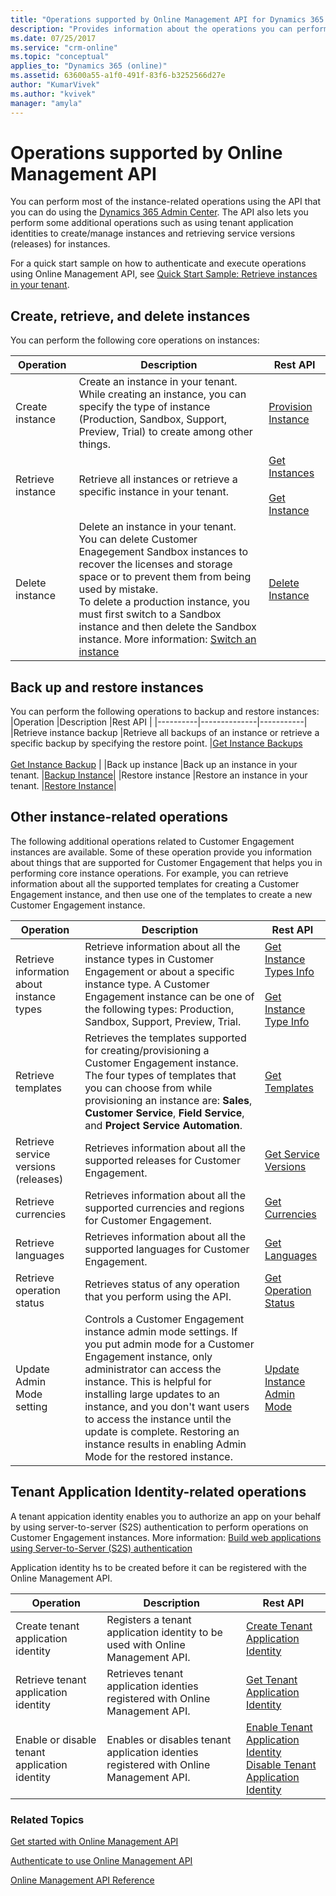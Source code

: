 ```yaml
---
title: "Operations supported by Online Management API for Dynamics 365 Customer Engagement| MicrosoftDocs"
description: "Provides information about the operations you can perform using the Online Management API to manage your Customer Engagement instances."
ms.date: 07/25/2017
ms.service: "crm-online"
ms.topic: "conceptual"
applies_to: "Dynamics 365 (online)"
ms.assetid: 63600a55-a1f0-491f-83f6-b3252566d27e
author: "KumarVivek"
ms.author: "kvivek"
manager: "amyla"
---
```

# Operations supported by Online Management API 

You can perform most of the instance-related operations using the API that you can do using the [Dynamics 365 Admin Center](https://technet.microsoft.com/library/dn659834.aspx). The API also lets you perform some additional operations such as using tenant application identities to create/manage instances and retrieving service versions (releases) for instances.

For a quick start sample on how to authenticate and execute operations using Online Management API, see [Quick Start Sample: Retrieve instances in your tenant](sample-quick-start.md).

## Create, retrieve, and delete instances
You can perform the following core operations on instances:

|Operation  |Description  |Rest API   |
|----------|--------------|-----------|
|Create instance  |Create an instance in your tenant. While creating an instance, you can specify the type of instance (Production, Sandbox, Support, Preview, Trial) to create among other things. |[Provision Instance](/rest/api/admin.services.crm.dynamics.com/provisioninstance)   |
|Retrieve instance  |Retrieve all instances or retrieve a specific instance in your tenant. |[Get Instances](/rest/api/admin.services.crm.dynamics.com/getinstances)<br /> <br />[Get Instance](/rest/api/admin.services.crm.dynamics.com/getinstance)  |
|Delete instance  |Delete an instance in your tenant.<br/>You can delete Customer Enagegement Sandbox instances to recover the licenses and storage space or to prevent them from being used by mistake. <br/>To delete a production instance, you must first switch to a Sandbox instance and then delete the Sandbox instance. More information: [Switch an instance](https://technet.microsoft.com/library/dn896590.aspx)|[Delete Instance](/rest/api/admin.services.crm.dynamics.com/deleteinstance)|


## Back up and restore instances
You can perform the following operations to backup and restore instances:
|Operation  |Description  |Rest API   |
|----------|--------------|-----------|
|Retrieve instance backup  |Retrieve all backups of an instance or retrieve a specific backup by specifying the restore point. |[Get Instance Backups](/rest/api/admin.services.crm.dynamics.com/getinstancebackups)<br /> <br />[Get Instance Backup](/rest/api/admin.services.crm.dynamics.com/getinstancebackup)   |
|Back up instance  |Back up an instance in your tenant. |[Backup Instance](/rest/api/admin.services.crm.dynamics.com/backupinstance)|
|Restore instance  |Restore an instance in your tenant. |[Restore Instance](/rest/api/admin.services.crm.dynamics.com/restoreinstance)|

## Other instance-related operations
The following additional operations related to Customer Engagement instances are available. Some of these operation provide you information about things that are supported for Customer Engagement that helps you in performing core instance operations. For example, you can retrieve information about all the supported templates for creating a Customer Engagement instance, and then use one of the templates to create a new Customer Engagement instance.

|Operation  |Description  |Rest API   |
|----------|--------------|-----------|
|Retrieve information about instance types  |Retrieve information about all the instance types in Customer Engagement or about a specific instance type. A Customer Engagement instance can be one of the following types: Production, Sandbox, Support, Preview, Trial. |[Get Instance Types Info](/rest/api/admin.services.crm.dynamics.com/getinstancetypesinfo)<br /> <br />[Get Instance Type Info](/rest/api/admin.services.crm.dynamics.com/getinstancetypeinfo)   |
|Retrieve templates  |Retrieves the templates supported for creating/provisioning a Customer Engagement instance. The four types of templates that you can choose from while provisioning an instance are: **Sales**, **Customer Service**, **Field Service**, and **Project Service Automation**.|[Get Templates](/rest/api/admin.services.crm.dynamics.com/gettemplates)|
|Retrieve service versions (releases)  |Retrieves information about all the supported releases for Customer Engagement. |[Get Service Versions](/rest/api/admin.services.crm.dynamics.com/getserviceversions)|
|Retrieve currencies  |Retrieves information about all the supported currencies and regions for Customer Engagement. |[Get Currencies](/rest/api/admin.services.crm.dynamics.com/getcurrencies)|
|Retrieve languages  |Retrieves information about all the supported languages for Customer Engagement. |[Get Languages](/rest/api/admin.services.crm.dynamics.com/getlanguages)|
|Retrieve operation status  |Retrieves status of any operation that you perform using the API. |[Get Operation Status](/rest/api/admin.services.crm.dynamics.com/getoperationstatus)|
|Update Admin Mode setting  |Controls a Customer Engagement instance admin mode settings. If you put admin mode for a Customer Engagement instance, only administrator can access the instance. This is helpful for installing large updates to an instance, and you don't want users to access the instance until the update is complete. Restoring an instance results in enabling Admin Mode for the restored instance.|[Update Instance Admin Mode](/rest/api/admin.services.crm.dynamics.com/updateinstanceadminmode)|

## Tenant Application Identity-related operations

A tenant appication identity enables you to authorize an app on your behalf by using server-to-server (S2S) authentication to perform operations on Customer Engagement instances. More information: [Build web applications using Server-to-Server (S2S) authentication](https://msdn.microsoft.com/library/mt790168.aspx)

Application identity hs to be created before it can be registered with the Online Management API.

|Operation  |Description  |Rest API   |
|----------|--------------|-----------|
|Create tenant application identity  |Registers a tenant application identity to be used with Online Management API.|[Create Tenant Application Identity](/rest/api/admin.services.crm.dynamics.com/createtenantapplicationidentity)|
|Retrieve tenant application identity  |Retrieves tenant application identies registered with Online Management API.|[Get Tenant Application Identity](/rest/api/admin.services.crm.dynamics.com/gettenantapplicationidentity)|
|Enable or disable tenant application identity  |Enables or disables tenant application identies registered with Online Management API.|[Enable Tenant Application Identity](/rest/api/admin.services.crm.dynamics.com/enabletenantapplicationidentity)<br/>[Disable Tenant Application Identity](/rest/api/admin.services.crm.dynamics.com/disabletenantapplicationidentity)|

### Related Topics  

[Get started with Online Management API](get-started-online-management-api.md)

[Authenticate to use Online Management API](authentication.md)

[Online Management API Reference](/rest/api/admin.services.crm.dynamics.com)
